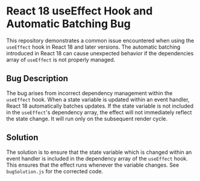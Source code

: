 # React 18 useEffect Hook and Automatic Batching Bug

This repository demonstrates a common issue encountered when using the `useEffect` hook in React 18 and later versions. The automatic batching introduced in React 18 can cause unexpected behavior if the dependencies array of `useEffect` is not properly managed.

## Bug Description

The bug arises from incorrect dependency management within the `useEffect` hook. When a state variable is updated within an event handler, React 18 automatically batches updates. If the state variable is not included in the `useEffect`'s dependency array, the effect will not immediately reflect the state change. It will run only on the subsequent render cycle.

## Solution

The solution is to ensure that the state variable which is changed within an event handler is included in the dependency array of the `useEffect` hook. This ensures that the effect runs whenever the variable changes. See `bugSolution.js` for the corrected code.